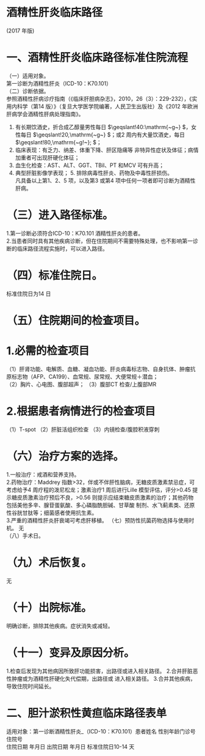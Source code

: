 # 酒精性肝炎临床路径  
(2017 年版)  
# 一、酒精性肝炎临床路径标准住院流程  
（一）适用对象。  
第一诊断为酒精性肝炎（ICD-10：K70.101）  
（二）诊断依据。  
参照酒精性肝病诊疗指南（《临床肝胆病杂志》，2010，26（3）：229-232），《实用内科学（第14 版）》（复旦大学医学院编著，人民卫生出版社）及《2012 年欧洲肝病学会酒精性肝病处理指南》。  
1. 有长期饮酒史，折合成乙醇量男性每日 $\geqslant\!40\:\mathrm{~g~} $，女性每日 $\geqslant\!20\,\mathrm{~g~} $；或2 周内有大量饮酒史，每日 $\geqslant\!80\,\mathrm{~g\!~}; $；  
2. 临床表现：有乏力、纳差、体重下降、肝区隐痛等 非特异性症状及体征；病情加重者可出现肝硬化体征；  
3. 血生化检查：AST、ALT、GGT、TBil、PT 和MCV 可有升高；  
4. 典型肝脏影像学表现； 5. 排除病毒性肝炎、药物及中毒性肝损伤。  
凡具备以上第1、2、5 项，以及第3 或第4 项中任何一项者即可诊断为酒精性肝病。  
# （三）进入路径标准。  
1.第一诊断必须符合ICD-10：K70.101 酒精性肝炎的患者。  
2.当患者同时具有其他疾病诊断，但在住院期间不需要特殊处理，也不影响第一诊断的临床路径流程实施时，可以进入路径。  
# （四）标准住院日。  
标准住院日为14 日  
# （五）住院期间的检查项目。  
# 1.必需的检查项目  
（1）肝肾功能、电解质、血糖、凝血功能、肝炎病毒标志物、自身抗体、肿瘤抗原标志物（AFP、CA199）、血常规、尿常规、大便常规＋潜血；  
（2）胸片、心电图、腹部超声； 
（3）腹部CT 检查/上腹部MR  
# 2.根据患者病情进行的检查项目  
（1）T-spot 
（2）肝脏活组织检查 
（3）内镜检查/腹腔积液穿刺  
# （六）治疗方案的选择。  
1.一般治疗：戒酒和营养支持。  
2.药物治疗：Maddrey 指数>32，伴或不伴肝性脑病，无糖皮质激素禁忌症，可考虑给予4 周疗程的泼尼松龙；激素治疗1 周后进行Lille 模型评估，评分>0.45 提示糖皮质激素治疗预后不良，>0.56 则提示应结束糖皮质激素的治疗；其他药物包括美他多辛、腺苷蛋氨酸、多心磷脂酰胆碱、甘草酸 制剂、水飞蓟素类、还原性谷胱甘肽等；细菌感者使用抗生素。  
3.严重的酒精性肝炎肝衰竭可考虑肝移植。 
 （七）预防性抗菌药物选择与使用时机。 无  
（八）手术日。  
# （九）术后恢复。  
无  
# （十）出院标准。  
明确诊断，排除其他疾病。症状消失或减轻。  
# （十一）变异及原因分析。  
1.检查后发现为其他病因所致肝功能损害，出路径或进入相关路径。  2.合并肝脏恶性肿瘤或为酒精性肝硬化失代偿期，出路径或 进入相关路径。  3.合并其他疾病，导致住院时间延长。  
# 二、胆汁淤积性黄疸临床路径表单  
适用对象：第一诊断酒精性肝炎_（ICD-10：K70.101）患者姓名  性别年龄门诊号住院号  
住院日期  年月日   出院日期  年月日  标准住院日10-14 天  
